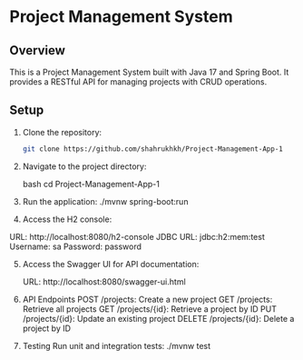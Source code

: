 # Project Management System

## Overview

This is a Project Management System built with Java 17 and Spring Boot. It provides a RESTful API for managing projects with CRUD operations.

## Setup

1. Clone the repository:

   ```bash
   git clone https://github.com/shahrukhkh/Project-Management-App-1
2. Navigate to the project directory:

    bash
    cd Project-Management-App-1
3.  Run the application:
    ./mvnw spring-boot:run

4. Access the H2 console:

  URL: http://localhost:8080/h2-console
  JDBC URL: jdbc:h2:mem:test
  Username: sa
  Password: password

5.  Access the Swagger UI for API documentation:

    URL: http://localhost:8080/swagger-ui.html

6. API Endpoints
      POST /projects: Create a new project
      GET /projects: Retrieve all projects
      GET /projects/{id}: Retrieve a project by ID
      PUT /projects/{id}: Update an existing project
      DELETE /projects/{id}: Delete a project by ID    
7.  Testing
    Run unit and integration tests:
    ./mvnw test

